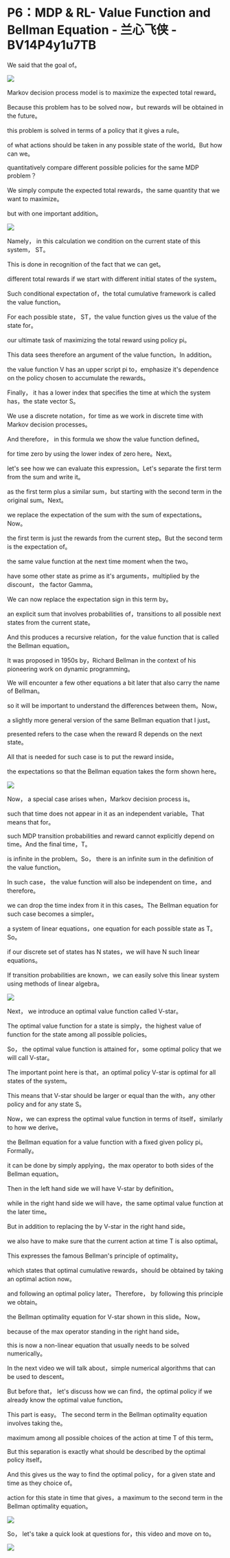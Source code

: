 # P6：MDP & RL- Value Function and Bellman Equation - 兰心飞侠 - BV14P4y1u7TB

We said that the goal of。

![](img/4ae9cb7f3e43ff9e1eb06deb19d78a3d_1.png)

Markov decision process model is to maximize the expected total reward。

Because this problem has to be solved now，but rewards will be obtained in the future。

this problem is solved in terms of a policy that it gives a rule。

of what actions should be taken in any possible state of the world。But how can we。

quantitatively compare different possible policies for the same MDP problem？

We simply compute the expected total rewards，the same quantity that we want to maximize。

but with one important addition。

![](img/4ae9cb7f3e43ff9e1eb06deb19d78a3d_3.png)

Namely， in this calculation we condition on the current state of this system， ST。

This is done in recognition of the fact that we can get。

different total rewards if we start with different initial states of the system。

Such conditional expectation of，the total cumulative framework is called the value function。

For each possible state， ST，the value function gives us the value of the state for。

our ultimate task of maximizing the total reward using policy pi。

This data sees therefore an argument of the value function。In addition。

 the value function V has an upper script pi to，emphasize it's dependence on the policy chosen to accumulate the rewards。

Finally， it has a lower index that specifies the time at which the system has，the state vector S。

 We use a discrete notation，for time as we work in discrete time with Markov decision processes。

And therefore， in this formula we show the value function defined。

for time zero by using the lower index of zero here。Next。

 let's see how we can evaluate this expression。Let's separate the first term from the sum and write it。

as the first term plus a similar sum，but starting with the second term in the original sum。Next。

 we replace the expectation of the sum with the sum of expectations。Now。

 the first term is just the rewards from the current step。But the second term is the expectation of。

the same value function at the next time moment when the two。

have some other state as prime as it's arguments，multiplied by the discount， the factor Gamma。

We can now replace the expectation sign in this term by。

an explicit sum that involves probabilities of，transitions to all possible next states from the current state。

And this produces a recursive relation，for the value function that is called the Bellman equation。

It was proposed in 1950s by，Richard Bellman in the context of his pioneering work on dynamic programming。

We will encounter a few other equations a bit later that also carry the name of Bellman。

so it will be important to understand the differences between them。Now。

 a slightly more general version of the same Bellman equation that I just。

presented refers to the case when the reward R depends on the next state。

All that is needed for such case is to put the reward inside。

the expectations so that the Bellman equation takes the form shown here。



![](img/4ae9cb7f3e43ff9e1eb06deb19d78a3d_5.png)

Now， a special case arises when，Markov decision process is。

such that time does not appear in it as an independent variable。That means that for。

such MDP transition probabilities and reward cannot explicitly depend on time。And the final time，T。

 is infinite in the problem。So， there is an infinite sum in the definition of the value function。

In such case， the value function will also be independent on time，and therefore。

 we can drop the time index from it in this cases。The Bellman equation for such case becomes a simpler。

a system of linear equations，one equation for each possible state as T。 So。

if our discrete set of states has N states，we will have N such linear equations。

If transition probabilities are known，we can easily solve this linear system using methods of linear algebra。



![](img/4ae9cb7f3e43ff9e1eb06deb19d78a3d_7.png)

Next， we introduce an optimal value function called V-star。

The optimal value function for a state is simply，the highest value of function for the state among all possible policies。

So， the optimal value function is attained for，some optimal policy that we will call V-star。

The important point here is that，an optimal policy V-star is optimal for all states of the system。

This means that V-star should be larger or equal than the with，any other policy and for any state S。

 Now，we can express the optimal value function in terms of itself，similarly to how we derive。

the Bellman equation for a value function with a fixed given policy pi。Formally。

 it can be done by simply applying，the max operator to both sides of the Bellman equation。

Then in the left hand side we will have V-star by definition。

while in the right hand side we will have，the same optimal value function at the later time。

But in addition to replacing the by V-star in the right hand side。

we also have to make sure that the current action at time T is also optimal。

This expresses the famous Bellman's principle of optimality。

which states that optimal cumulative rewards，should be obtained by taking an optimal action now。

and following an optimal policy later。Therefore， by following this principle we obtain。

the Bellman optimality equation for V-star shown in this slide。Now。

 because of the max operator standing in the right hand side。

this is now a non-linear equation that usually needs to be solved numerically。

In the next video we will talk about，simple numerical algorithms that can be used to descent。

But before that， let's discuss how we can find，the optimal policy if we already know the optimal value function。

This part is easy。 The second term in the Bellman optimality equation involves taking the。

maximum among all possible choices of the action at time T of this term。

But this separation is exactly what should be described by the optimal policy itself。

And this gives us the way to find the optimal policy，for a given state and time as they choice of。

action for this state in time that gives，a maximum to the second term in the Bellman optimality equation。



![](img/4ae9cb7f3e43ff9e1eb06deb19d78a3d_9.png)

So， let's take a quick look at questions for，this video and move on to。



![](img/4ae9cb7f3e43ff9e1eb06deb19d78a3d_11.png)